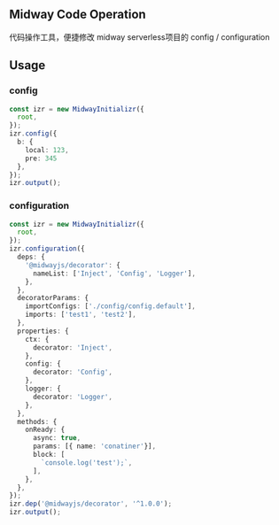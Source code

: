 ## Midway Code Operation

代码操作工具，便捷修改 midway serverless项目的 config / configuration

## Usage

### config
```typescript
const izr = new MidwayInitializr({
  root,
});
izr.config({
  b: {
    local: 123,
    pre: 345
  },
});
izr.output();
```

### configuration
```typescript
const izr = new MidwayInitializr({
  root,
});
izr.configuration({
  deps: {
    '@midwayjs/decorator': {
      nameList: ['Inject', 'Config', 'Logger'],
    },
  },
  decoratorParams: {
    importConfigs: ['./config/config.default'],
    imports: ['test1', 'test2'],
  },
  properties: {
    ctx: {
      decorator: 'Inject',
    },
    config: {
      decorator: 'Config',
    },
    logger: {
      decorator: 'Logger',
    },
  },
  methods: {
    onReady: {
      async: true,
      params: [{ name: 'conatiner'}],
      block: [
        `console.log('test');`,
      ],
    },
  },
});
izr.dep('@midwayjs/decorator', '^1.0.0');
izr.output();
```